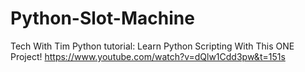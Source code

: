 # Python-Slot-Machine

Tech With Tim Python tutorial:
Learn Python Scripting With This ONE Project!
https://www.youtube.com/watch?v=dQlw1Cdd3pw&t=151s
